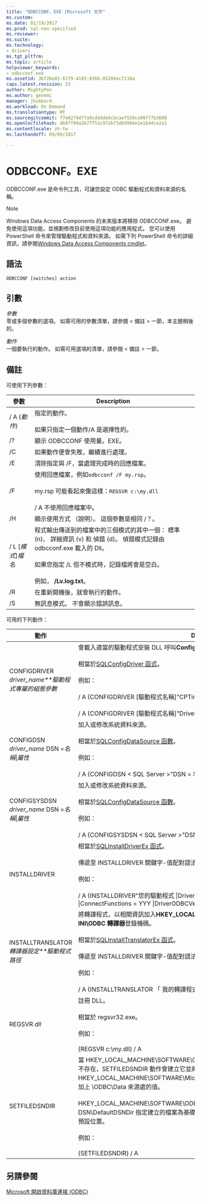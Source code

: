 ```yaml
---
title: "ODBCCONF。EXE |Microsoft 文件"
ms.custom: 
ms.date: 01/19/2017
ms.prod: sql-non-specified
ms.reviewer: 
ms.suite: 
ms.technology:
- drivers
ms.tgt_pltfrm: 
ms.topic: article
helpviewer_keywords:
- odbcconf.exe
ms.assetid: 3bf2be83-61f9-4183-836b-85204ac7116a
caps.latest.revision: 23
author: MightyPen
ms.author: genemi
manager: jhubbard
ms.workload: On Demand
ms.translationtype: MT
ms.sourcegitcommit: f7e6274d77a9cdd4de6cbcaef559ca99f77b3608
ms.openlocfilehash: db8ff09a2b77f51c97ab73d6d994e1e1b4dce2a1
ms.contentlocale: zh-tw
ms.lasthandoff: 09/09/2017

---
```

# <a name="odbcconfexe"></a>ODBCCONF。EXE
ODBCCONF.exe 是命令列工具，可讓您設定 ODBC 驅動程式和資料來源的名稱。  
  
> [!NOTE]  
>  Windows Data Access Components 的未來版本將移除 ODBCCONF.exe。 避免使用這項功能，並規劃修改目前使用這項功能的應用程式。 您可以使用 PowerShell 命令來管理驅動程式和資料來源。 如需下列 PowerShell 命令的詳細資訊，請參閱[Windows Data Access Components cmdlet](https://technet.microsoft.com/library/hh771019.aspx)。  
  
## <a name="syntax"></a>語法  
  
```  
ODBCCONF [switches] action  
```  
  
## <a name="arguments"></a>引數  
 *參數*  
 零或多個參數的選項。 如需可用的參數清單，請參閱 < 備註 > 一節，本主題稍後的。  
  
 *動作*  
 一個要執行的動作。 如需可用選項的清單，請參閱 < 備註 > 一節。  
  
## <a name="remarks"></a>備註  
 可使用下列參數：  
  
|參數|Description|  
|------------|-----------------|  
|/ A {*動作*}|指定的動作。<br /><br /> 如果只指定一個動作/A 是選擇性的。|  
|/?|顯示 ODBCCONF 使用量。EXE。|  
|/C|如果動作便會失敗，繼續進行處理。|  
|/E|清除指定與 /F，當處理完成時的回應檔案。|  
|/F|使用回應檔案，例如`odbcconf /F my.rsp`。<br /><br /> my.rsp 可能看起來像這樣：`REGSVR c:\my.dll`<br /><br /> / A 不使用回應檔案中。|  
|/H|顯示使用方式 （說明）。 這個參數是相同 /？。|  
|/ L [*模式*]*檔名*|程式輸出傳送到的檔案中的三個模式的其中一個： 標準 (n)、 詳細資訊 (v) 和 偵錯 (d)。 偵錯模式記錄由 odbcconf.exe 載入的 Dll。<br /><br /> 如果您指定 /L 但不模式時，記錄檔將會是空白。<br /><br /> 例如， **/Lv.log.txt**。|  
|/R|在重新開機後，就會執行的動作。|  
|/S|無訊息模式。 不會顯示錯誤訊息。|  
  
 可用的下列動作：  
  
|動作|Description|  
|------------|-----------------|  
|CONFIGDRIVER *driver_name**驅動程式專屬的組態參數*|會載入適當的驅動程式安裝 DLL 呼叫**ConfigDriver**函式。<br /><br /> 相當於[SQLConfigDriver 函式](../odbc/reference/syntax/sqlconfigdriver-function.md)。<br /><br /> 例如：<br /><br /> / A {CONFIGDRIVER [驅動程式名稱]"CPTimeout = 60"}<br /><br /> / A {CONFIGDRIVER [驅動程式名稱]"DriverODBCVer = 03.80"}|  
|CONFIGDSN *driver_name* DSN =*名稱*&#124;*屬性*|加入或修改系統資料來源。<br /><br /> 相當於[SQLConfigDataSource 函數](../odbc/reference/syntax/sqlconfigdatasource-function.md)。<br /><br /> 例如：<br /><br /> / A {CONFIGDSN < SQL Server >"DSN = 名稱 &#124;Server = srv"}|  
|CONFIGSYSDSN *driver_name* DSN =*名稱*&#124;*屬性*|加入或修改系統資料來源。<br /><br /> 相當於[SQLConfigDataSource 函數](../odbc/reference/syntax/sqlconfigdatasource-function.md)。<br /><br /> 例如：<br /><br /> / A {CONFIGSYSDSN < SQL Server >"DSN = 名稱 &#124;Server = srv"}|  
|INSTALLDRIVER|相當於[SQLInstallDriverEx 函式](../odbc/reference/syntax/sqlinstalldriverex-function.md)。<br /><br /> 傳遞至 INSTALLDRIVER 關鍵字-值配對語法的詳細資訊，請參閱[驅動程式規格子機碼](../odbc/reference/install/driver-specification-subkeys.md)。<br /><br /> 例如：<br /><br /> / A {INSTALLDRIVER"您的驅動程式 &#124;Driver=c:\your.dll &#124;Setup=c:\your.dll &#124;APILevel = 2 &#124;ConnectFunctions = YYY &#124;DriverODBCVer = 03.50 &#124;FileUsage = 0 &#124;SQLLevel = 1"}|  
|INSTALLTRANSLATOR*轉譯器設定**驅動程式路徑*|將轉譯程式，以相關資訊加入**HKEY_LOCAL_MACHINE\SOFTWARE\ODBC\ODBCINST。INI\ODBC 轉譯器**登錄機碼。<br /><br /> 相當於[SQLInstallTranslatorEx 函式](../odbc/reference/syntax/sqlinstalltranslatorex-function.md)。<br /><br /> 傳遞至 INSTALLDRIVER 關鍵字-值配對語法的詳細資訊，請參閱[轉譯器規格子機碼](../odbc/reference/install/translator-specification-subkeys.md)。<br /><br /> 例如：<br /><br /> / A {INSTALLTRANSLATOR 「 我的轉譯程式 &#124;Translator=c:\my.dll &#124;Setup=c:\my.dll"}|  
|REGSVR *dll*|註冊 DLL。<br /><br /> 相當於 regsvr32.exe。<br /><br /> 例如：<br /><br /> {REGSVR c:\my.dll} / A|  
|SETFILEDSNDIR|當 HKEY_LOCAL_MACHINE\SOFTWARE\ODBC\ODBC。INI\ODBC 檔案 DSN\DefaultDSNDir 不存在，SETFILEDSNDIR 動作會建立它並將它指派 HKEY_LOCAL_MACHINE\SOFTWARE\Microsoft\Windows\CurrentVersion\CommonFilesDir，加上 \ODBC\Data 來源處的值。<br /><br /> HKEY_LOCAL_MACHINE\SOFTWARE\ODBC\ODBC 處的值。INI\ODBC 檔案 DSN\DefaultDSNDir 指定建立的檔案為基礎的資料來源時使用的 ODBC 資料來源管理員 」 中的預設位置。<br /><br /> 例如：<br /><br /> {SETFILEDSNDIR} / A|  
  
## <a name="see-also"></a>另請參閱  
 [Microsoft 開啟資料庫連接 (ODBC)](../odbc/microsoft-open-database-connectivity-odbc.md)


